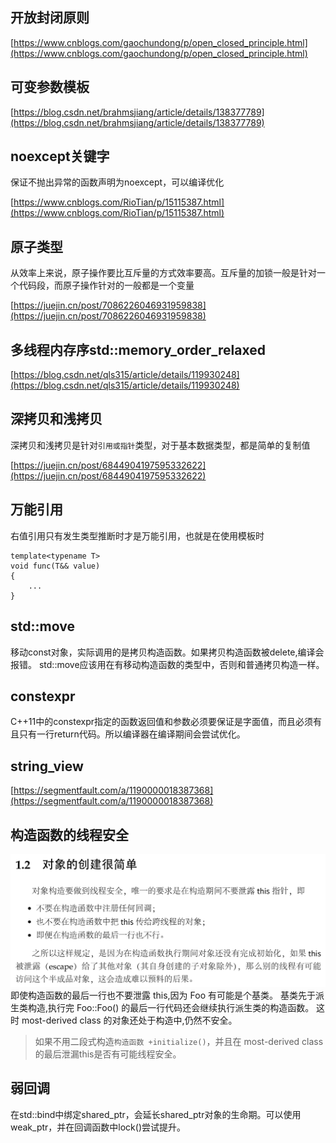 ## 开放封闭原则
[https://www.cnblogs.com/gaochundong/p/open_closed_principle.html](https://www.cnblogs.com/gaochundong/p/open_closed_principle.html)

## 可变参数模板
[https://blog.csdn.net/brahmsjiang/article/details/138377789](https://blog.csdn.net/brahmsjiang/article/details/138377789)

## noexcept关键字
保证不抛出异常的函数声明为noexcept，可以编译优化

[https://www.cnblogs.com/RioTian/p/15115387.html](https://www.cnblogs.com/RioTian/p/15115387.html)

## 原子类型
从效率上来说，原子操作要比互斥量的方式效率要高。互斥量的加锁一般是针对一个代码段，而原子操作针对的一般都是一个变量

[https://juejin.cn/post/7086226046931959838](https://juejin.cn/post/7086226046931959838)

## 多线程内存序std::memory_order_relaxed
[https://blog.csdn.net/qls315/article/details/119930248](https://blog.csdn.net/qls315/article/details/119930248)

## 深拷贝和浅拷贝
深拷贝和浅拷贝是针对`引用或指针`类型，对于基本数据类型，都是简单的复制值

[https://juejin.cn/post/6844904197595332622](https://juejin.cn/post/6844904197595332622)

## 万能引用
右值引用只有发生类型推断时才是万能引用，也就是在使用模板时
```
template<typename T>
void func(T&& value)
{
    ...
}
```

## std::move
移动const对象，实际调用的是拷贝构造函数。如果拷贝构造函数被delete,编译会报错。
std::move应该用在有移动构造函数的类型中，否则和普通拷贝构造一样。

## constexpr
C++11中的constexpr指定的函数返回值和参数必须要保证是字面值，而且必须有且只有一行return代码。所以编译器在编译期间会尝试优化。

## string_view
[https://segmentfault.com/a/1190000018387368](https://segmentfault.com/a/1190000018387368)

## 构造函数的线程安全
![构造期间不要泄露this指针](./pic/object%20construct%20thread%20safe.png)
即使构造函数的最后一行也不要泄露 this,因为 Foo 有可能是个基类。
基类先于派生类构造,执行完 Foo::Foo() 的最后一行代码还会继续执行派生类的构造函数。
这时 most-derived class 的对象还处于构造中,仍然不安全。
>如果不用二段式构造`构造函数 +initialize()`，并且在 most-derived class 的最后泄漏this是否有可能线程安全。

## 弱回调
在std::bind中绑定shared_ptr，会延长shared_ptr对象的生命期。可以使用weak_ptr，并在回调函数中lock()尝试提升。
